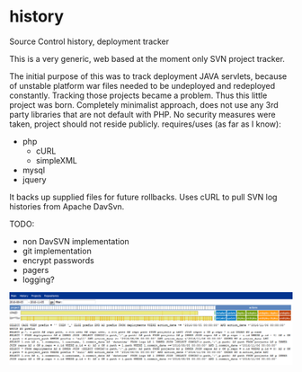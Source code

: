 # history
Source Control history, deployment tracker

This is a very generic, web based at the moment only SVN project tracker.

The initial purpose of this was to track deployment JAVA servlets, because of unstable platform war files needed to be undeployed and redeployed constantly. Tracking those projects became a problem. Thus this little project was born. Completely minimalist approach, does not use any 3rd party libraries that are not default with PHP. No security measures were taken, project should not reside publicly.
requires/uses (as far as I know):
  * php
    * cURL
    * simpleXML
  * mysql
  * jquery

It backs up supplied files for future rollbacks. Uses cURL to pull SVN log histories from Apache DavSvn. 

TODO:
  * non DavSVN implementation
  * git implementation
  * encrypt passwords
  * pagers
  * logging?

![Screenshot](/ss.jpg?raw=true "Screen Shot")
